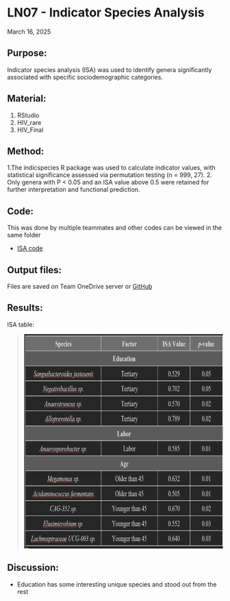# LN07 - Indicator Species Analysis

March 16, 2025

## Purpose:
 Indicator species analysis (ISA) was used to identify genera significantly associated with specific sociodemographic categories. 

## Material: 
1. RStudio
2. HIV_rare
3. HIV_Final

## Method:
1.The indicspecies R package was used to calculate indicator values, with statistical significance assessed via permutation testing (n = 999, 27). 
2. Only genera with P < 0.05 and an ISA value above 0.5 were retained for further interpretation and functional prediction.

## Code: 
This was done by multiple teammates and other codes can be viewed in the same folder
* [ISA code](/RStudio/Aim2/475_AIM2.Rmd)


## Output files:
Files are saved on Team OneDrive server or [GitHub](/RStudio/Figures)


## Results: 
ISA table:
> <img src="/RStudio/Figures/Screenshot 2025-04-14 113914.png" height="500">

## Discussion:
* Education has some interesting unique species and stood out from the rest
